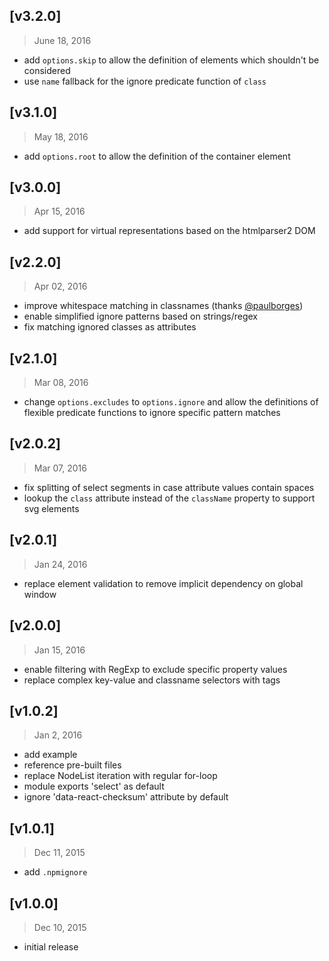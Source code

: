 ## [v3.2.0]
> June 18, 2016

- add `options.skip` to allow the definition of elements which shouldn't be considered
- use `name` fallback for the ignore predicate function of `class`


## [v3.1.0]
> May 18, 2016

- add `options.root` to allow the definition of the container element


## [v3.0.0]
> Apr 15, 2016

- add support for virtual representations based on the htmlparser2 DOM


## [v2.2.0]
> Apr 02, 2016

- improve whitespace matching in classnames (thanks [@paulborges](https://github.com/Autarc/optimal-select/pull/6))
- enable simplified ignore patterns based on strings/regex
- fix matching ignored classes as attributes


## [v2.1.0]
> Mar 08, 2016

- change `options.excludes` to `options.ignore` and allow the definitions of flexible predicate functions to ignore specific pattern matches


## [v2.0.2]
> Mar 07, 2016

- fix splitting of select segments in case attribute values contain spaces
- lookup the `class` attribute instead of the `className` property to support svg elements


## [v2.0.1]
> Jan 24, 2016

- replace element validation to remove implicit dependency on global window


## [v2.0.0]
> Jan 15, 2016

- enable filtering with RegExp to exclude specific property values
- replace complex key-value and classname selectors with tags


## [v1.0.2]
> Jan 2, 2016

- add example
- reference pre-built files
- replace NodeList iteration with regular for-loop
- module exports 'select' as default
- ignore 'data-react-checksum' attribute by default


## [v1.0.1]
> Dec 11, 2015

- add `.npmignore`


## [v1.0.0]
> Dec 10, 2015

- initial release
